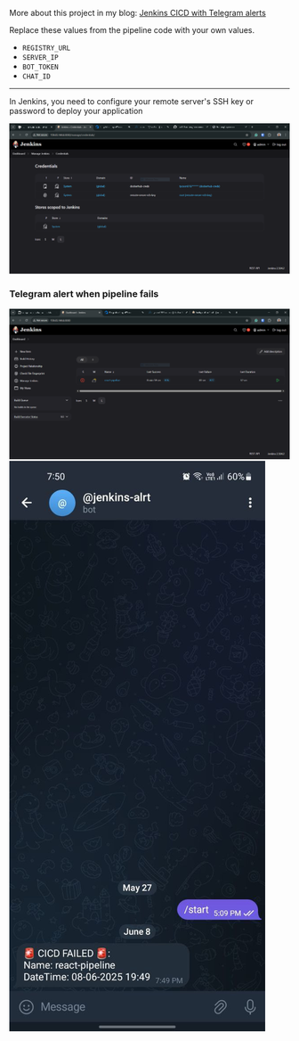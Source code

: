 More about this project in my blog: [Jenkins CICD with Telegram alerts](https://dev.to/hardik1808/jenkins-cicd-with-telegram-alerts-1hj8)

Replace these values from the pipeline code with your own values.
- `REGISTRY_URL`
- `SERVER_IP`
- `BOT_TOKEN`
- `CHAT_ID`
---

In Jenkins, you need to configure your remote server's SSH key or password to deploy your application

 ![](images/jenkins-cred-1.png)

### Telegram alert when pipeline fails
![](images/failed-1.png)
![](images/alert.jpg)
